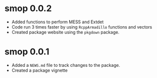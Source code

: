 # smop 0.0.2

* Added functions to perform MESS and Extdet 
* Code run 3 times faster by using `RcppArmadillo` functions and vectors
* Created package website using the `pkgdown` package.

# smop 0.0.1

* Added a `NEWS.md` file to track changes to the package.
* Created a package vignette
